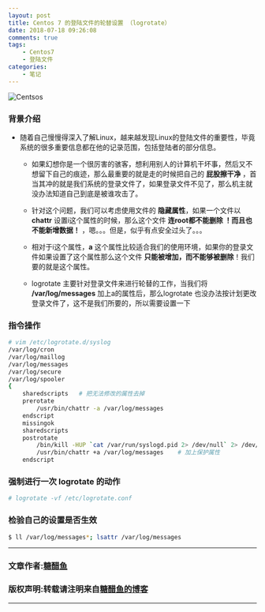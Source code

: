```yaml
---
layout: post
title: Centos 7 的登陆文件的轮替设置 （logrotate）
date: 2018-07-18 09:26:08
comments: true
tags:
    - Centos7
    - 登陆文件
categories:
    - 笔记
---
```


![Centsos](https://ws2.sinaimg.cn/large/006tNbRwly1fwblaknkmuj30go08rgm6.jpg)

### 背景介绍

<!-- more -->

* 随着自己慢慢得深入了解Linux，越来越发现Linux的登陆文件的重要性，毕竟系统的很多重要信息都在他的记录范围，包括登陆者的部分信息。

    * 如果幻想你是一个很厉害的骇客，想利用别人的计算机干坏事，然后又不想留下自己的痕迹，那么最重要的就是走的时候把自己的 **屁股擦干净** ，首当其冲的就是我们系统的登录文件了，如果登录文件不见了，那么机主就没办法知道自己到底是被谁攻击了。

    * 针对这个问题，我们可以考虑使用文件的 **隐藏属性**，如果一个文件以 **chattr** 设置i这个属性的时候，那么这个文件 **连root都不能删除 ！而且也不能新增数据！** ，嗯。。。但是，似乎有点安全过头了。。。

    * 相对于i这个属性，**a** 这个属性比较适合我们的使用环境，如果你的登录文件如果设置了这个属性那么这个文件 **只能被增加，而不能够被删除**！我们要的就是这个属性。

    * logrotate 主要针对登录文件来进行轮替的工作，当我们将 **/var/log/messages** 加上a的属性后，那么logrotate 也没办法按计划更改登录文件了，这不是我们所要的，所以需要设置一下

### 指令操作

```bash
# vim /etc/logrotate.d/syslog
/var/log/cron
/var/log/maillog
/var/log/messages
/var/log/secure
/var/log/spooler
{
    sharedscripts   # 把无法修改的属性去掉
    prerotate
        /usr/bin/chattr -a /var/log/messages
    endscript
    missingok
    sharedscripts
    postrotate
    	/bin/kill -HUP `cat /var/run/syslogd.pid 2> /dev/null` 2> /dev/null || true
        /usr/bin/chattr +a /var/log/messages    # 加上保护属性
    endscript
```

### 强制进行一次 logrotate 的动作
```bash
# logrotate -vf /etc/logrotate.conf
```

### 检验自己的设置是否生效
```bash
$ ll /var/log/messages*; lsattr /var/log/messages
```


---
### 文章作者:[糖醋鱼](http://zzutcy.top)

### 版权声明:转载请注明来自[糖醋鱼的博客](http://zzutcy.top)
---